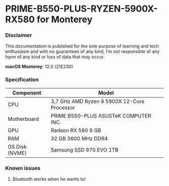 # PRIME-B550-PLUS-RYZEN-5900X-RX580 for Monterey

### Disclaimer
This documentation is published for the sole purpose of learning and tech enthusiasm and with no guarantees of any kind, I’m not responsible of any harm of any kind or loss of data that may occur.

**macOS Monterey**: 12.0 (21E230)

### Specification
| **Component** | **Model** |
| ------------- | --------- |
| CPU | 3,7 GHz AMD Ryzen 9 5900X 12-Core Processor |
| Motherboard | PRIME B550-PLUS ASUSTeK COMPUTER INC. |
| GPU | Radeon RX 580 8 GB |
| RAM | 32 GB 3600 MHz DDR4 |
| OS Disk (NVME) | Samsung SSD 970 EVO 1TB |

### Known issues
1. Bluetooth works when he wants to!